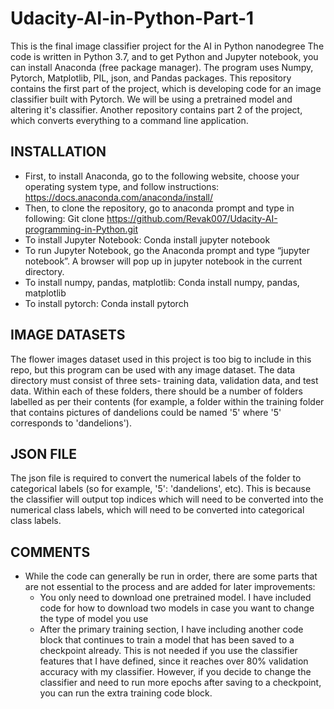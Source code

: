 # Udacity-AI-in-Python-Part-1
This is the final image classifier project for the AI in Python nanodegree
The code is written in Python 3.7, and to get Python and Jupyter notebook, you can install Anaconda (free package manager).
The program uses Numpy, Pytorch, Matplotlib, PIL, json, and Pandas packages. This repository contains the first part of the project, which is developing code for an image classifier built with Pytorch. We will be using a pretrained model and altering it's classifier. Another repository contains part 2 of the project, which converts everything to a command line application.

## INSTALLATION
-	First, to install Anaconda, go to the following website, choose your operating system type, and follow instructions:
https://docs.anaconda.com/anaconda/install/
-	Then, to clone the repository, go to anaconda prompt and type in following: 
Git clone https://github.com/Revak007/Udacity-AI-programming-in-Python.git 
-	To install Jupyter Notebook:
Conda install jupyter notebook
-	To run Jupyter Notebook, go the Anaconda prompt and type “jupyter notebook”. A browser will pop up in jupyter notebook in the current directory. 
-	To install numpy, pandas, matplotlib:
Conda install numpy, pandas, matplotlib
-	To install pytorch: 
Conda install pytorch

## IMAGE DATASETS
The flower images dataset used in this project is too big to include in this repo, but this program can be used with any image dataset. The data directory must consist of three sets- training data, validation data, and test data. Within each of these folders, there should be a number of folders labelled as per their contents (for example, a folder within the training folder that contains pictures of dandelions could be named '5' where '5' corresponds to 'dandelions'). 

## JSON FILE
The json file is required to convert the numerical labels of the folder to categorical labels (so for example, '5': 'dandelions', etc). This is because the classifier will output top indices which will need to be converted into the numerical class labels, which will need to be converted into categorical class labels.

## COMMENTS
-	While the code can generally be run in order, there are some parts that are not essential to the process and are added for later improvements:
    - You only need to download one pretrained model. I have included code for how to download two models in case you want to change the type of model you use
    - After the primary training section, I have including another code block that continues to train a model that has been saved to a checkpoint already. This is not needed if you use the classifier features that I have defined, since it reaches over 80% validation accuracy with my classifier. However, if you decide to change the classifier and need to run more epochs after saving to a checkpoint, you can run the extra training code block.

